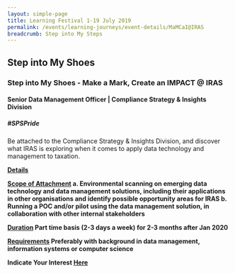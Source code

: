 ```yaml
---
layout: simple-page
title: Learning Festival 1-19 July 2019
permalink: /events/learning-journeys/event-details/MaMCaI@IRAS
breadcrumb: Step into My Steps
---
```


## Step into My Shoes 
### Step into My Shoes - Make a Mark, Create an IMPACT @ IRAS 
#### Senior Data Management Officer | Compliance Strategy & Insights Division

##### _#SPSPride_

Be attached to the Compliance Strategy & Insights Division, and discover what IRAS is exploring when it comes to apply data technology and management to taxation. 

<b><u>Details</u><br>
  
<u>Scope of Attachment</u>
a. Environmental scanning on emerging data technology and data management solutions, including their applications in other organisations and identify possible opportunity areas for IRAS 
b. Running a POC and/or pilot using the data management solution, in collaboration with other internal stakeholders

<u>Duration</u>
Part time basis (2-3 days a week) for 2-3 months after Jan 2020

<u>Requirements</u>
Preferably with background in data management, information systems or computer science

**Indicate Your Interest [Here](https://www.eventbrite.sg/e/step-into-my-shoes-iras-short-term-attachment-opportunity-with-the-compliance-strategy-insights-registration-62029301310)** 
